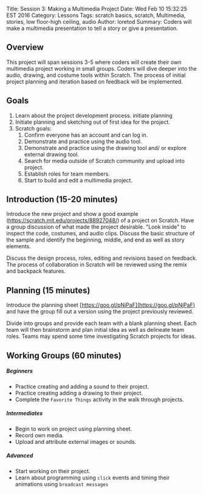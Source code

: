 Title: Session 3: Making a Multimedia Project
Date: Wed Feb 10 15:32:25 EST 2016
Category: Lessons
Tags: scratch basics, scratch, Multimedia, stories, low floor-high ceiling, audio
Author: loretod
Summary: Coders will make a multimedia presentation to tell a story or give a presentation.

Overview
-----------------------------------------
This project will span sessions 3-5 where coders will create their own multimedia project working in small groups. Coders will dive deeper into the audio, drawing, and costume tools within Scratch. The process of initial project planning and iteration based on feedback will be implemented.

Goals
-----------------------------------------
1. Learn about the project development process. initiate planning
2. Initiate planning and sketching out of first idea for the project.
3. Scratch goals:
    1. Confirm everyone has an account and can log in.
    2. Demonstrate and practice using the audio tool.
    3. Demonstrate and practice using the drawing tool and/ or explore external drawing tool.
    4. Search for media outside of Scratch community and upload into project.
    5. Establish roles for team members.
    6. Start to build and edit a multimedia project.


Introduction (15-20 minutes)
-----------------------------------------

Introduce the new project and show a good example (<https://scratch.mit.edu/projects/88927048/>) of a project on Scratch. Have a group discussion of what made the project desirable. "Look inside" to inspect the code, costumes, and audio clips. Discuss the basic structure of the sample and identify the beginning, middle, and end as well as story elements.

Discuss the design process, roles, editing and revisions based on feedback. The process of collaboration in Scratch will be reviewed using the remix and backpack features.

Planning (15 minutes)
-----------------------------------------
Introduce the planning sheet [https://goo.gl/pNjPaF](https://goo.gl/pNjPaF) and  have the group fill out a version using the project previously reviewed.

Divide into groups and provide each team with a blank planning sheet. Each team will then brainstorm and plan initial idea as well as delineate team roles. Teams may spend some time investigating Scratch projects for ideas.

Working Groups (60 minutes)
-----------------------------------------
##### Beginners
- Practice creating and adding a sound to their project.
- Practice creating adding a drawing to their project.
- Complete the `Favorite Things` activity in the walk through projects.

##### Intermediates
- Begin to work on project using planning sheet.
- Record own media.
- Upload and attribute external images or sounds.

##### Advanced
- Start working on their project.
- Learn about programming using `click` events and timing their animations using `broadcast messages`
